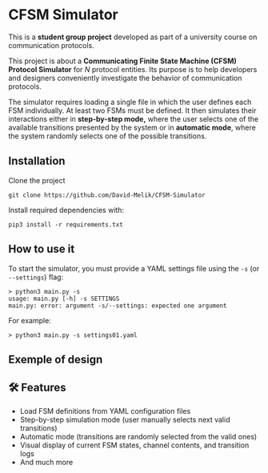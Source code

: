 # CFSM Simulator
This is a **student group project** developed as part of a university course on communication protocols.

This project is about a **Communicating Finite State Machine (CFSM) Protocol Simulator** for *N* protocol entities. Its purpose is to help developers and designers conveniently investigate the behavior of communication protocols.

The simulator requires loading a single file in which the user defines each FSM individually. At least two FSMs must be defined. It then simulates their interactions either in **step-by-step mode,** where the user selects one of the available transitions presented by the system or in **automatic mode**, where the system randomly selects one of the possible transitions.



## Installation
Clone the project
```
git clone https://github.com/David-Melik/CFSM-Simulator
```

Install required dependencies with:
```
pip3 install -r requirements.txt
```

## How to use it
To start the simulator, you must provide a YAML settings file using the `-s` (or `--settings`) flag:

```
> python3 main.py -s
usage: main.py [-h] -s SETTINGS
main.py: error: argument -s/--settings: expected one argument

```

For example:

```
> python3 main.py -s settings01.yaml

```

## Exemple of design

## 🛠️ Features

- Load FSM definitions from YAML configuration files
- Step-by-step simulation mode (user manually selects next valid transitions)
- Automatic mode (transitions are randomly selected from the valid ones)
- Visual display of current FSM states, channel contents, and transition logs
- And much more
